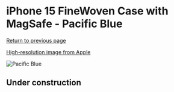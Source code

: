 # iPhone 15 FineWoven Case with MagSafe - Pacific Blue

[Return to previous page](/iphone_15)

[High-resolution image from Apple](https://store.storeimages.cdn-apple.com/8756/as-images.apple.com/is/MT3G3?wid=4500&hei=4500&fmt=png)

<div style="width: 500px"><img src="/everyphone/MT3G3.png" alt="Pacific Blue"></div>

## Under construction

